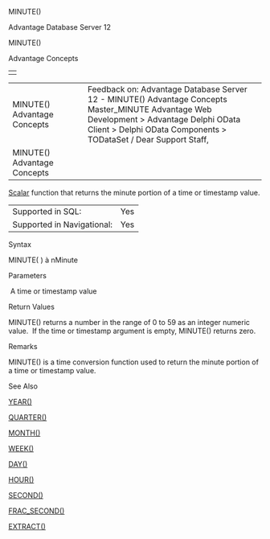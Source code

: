 MINUTE()




Advantage Database Server 12  

MINUTE()

Advantage Concepts

|  |
| --- |
|  |

|  |  |  |  |  |
| --- | --- | --- | --- | --- |
| MINUTE()  Advantage Concepts |  |  | Feedback on: Advantage Database Server 12 - MINUTE() Advantage Concepts Master\_MINUTE Advantage Web Development > Advantage Delphi OData Client > Delphi OData Components > TODataSet / Dear Support Staff, |  |
| MINUTE()  Advantage Concepts |  |  |  |  |

[Scalar](master_supported_scalar_functions.htm) function that returns the minute portion of a time or timestamp value.

|  |  |
| --- | --- |
| Supported in SQL: | Yes |
| Supported in Navigational: | Yes |

Syntax

MINUTE( <tTime> ) à nMinute

Parameters

<tTime>  A time or timestamp value

Return Values

MINUTE() returns a number in the range of 0 to 59 as an integer numeric value.  If the time or timestamp argument is empty, MINUTE() returns zero.

Remarks

MINUTE() is a time conversion function used to return the minute portion of a time or timestamp value.

See Also

[YEAR()](master_year.htm)

[QUARTER()](master_quarter.htm)

[MONTH()](master_month.htm)

[WEEK()](master_week.htm)

[DAY()](master_day.htm)

[HOUR()](master_hour.htm)

[SECOND()](master_second.htm)

[FRAC\_SECOND()](master_frac_second.htm)

[EXTRACT()](master_extract.htm)